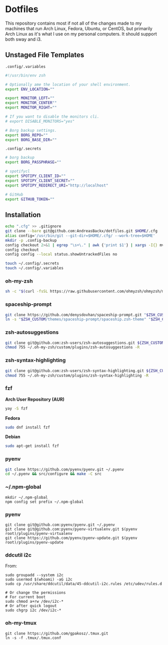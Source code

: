 
# Dotfiles

This repository contains most if not all of the changes made to my machines that run Arch Linux, Fedora, Ubuntu, or CentOS, but primarily Arch Linux as it's what I use on my personal computers. It should support both sway and i3.

## Unstaged File Templates

`.config/.variables`
```zsh
#!/usr/bin/env zsh

# Optionally ame the location of your shell environment.
export ENV_LOCATION=""

export MONITOR_LEFT=""
export MONITOR_CENTER""
export MONITOR_RIGHT=""

# If you want to disable the monitors cli.
# export DISABLE_MONITORS="yes"

# Borg backup settings.
export BORG_REPO=""
export BORG_BASE_DIR=""
```

`.config/.secrets`
```zsh
# borg backup
export BORG_PASSPHRASE=""

# spotifycl
export SPOTIPY_CLIENT_ID=""
export SPOTIPY_CLIENT_SECRET=""
export SPOTIPY_REDIRECT_URI="http://localhost"

# GitHub
export GITHUB_TOKEN=""
```

## Installation

```zsh
echo ".cfg" >> .gitignore
git clone --bare git@github.com:AndreasBackx/dotfiles.git $HOME/.cfg
alias config='/usr/bin/git --git-dir=$HOME/.cfg/ --work-tree=$HOME'
mkdir -p .config-backup
config checkout 2>&1 | egrep "\s+\." | awk {'print $1'} | xargs -I{} mv {} .config-backup/{}
config checkout
config config --local status.showUntrackedFiles no

touch ~/.config/.secrets
touch ~/.config/.variables
```

### oh-my-zsh

```zsh
sh -c "$(curl -fsSL https://raw.githubusercontent.com/ohmyzsh/ohmyzsh/master/tools/install.sh)" "" --keep-zshrc
```

### spaceship-prompt

```zsh
git clone https://github.com/denysdovhan/spaceship-prompt.git "$ZSH_CUSTOM/themes/spaceship-prompt" --depth=1
ln -s "$ZSH_CUSTOM/themes/spaceship-prompt/spaceship.zsh-theme" "$ZSH_CUSTOM/themes/spaceship.zsh-theme"
```


### zsh-autosuggestions

```zsh
git clone git@github.com:zsh-users/zsh-autosuggestions.git ${ZSH_CUSTOM:-~/.oh-my-zsh/custom}/plugins/zsh-autosuggestions
chmod 755 ~/.oh-my-zsh/custom/plugins/zsh-autosuggestions -R
```

### zsh-syntax-highlighting

```zsh
git clone git@github.com:zsh-users/zsh-syntax-highlighting.git ${ZSH_CUSTOM:-~/.oh-my-zsh/custom}/plugins/zsh-syntax-highlighting
chmod 755 ~/.oh-my-zsh/custom/plugins/zsh-syntax-highlighting -R
```

### fzf

**Arch User Repository (AUR)**

```zsh
yay -S fzf
```

**Fedora**

```zsh
sudo dnf install fzf
```

**Debian**

```zsh
sudo apt-get install fzf
```

### pyenv

```zsh
git clone https://github.com/pyenv/pyenv.git ~/.pyenv
cd ~/.pyenv && src/configure && make -C src
```
### ~/.npm-global

```
mkdir ~/.npm-global
npm config set prefix ~/.npm-global
```

### pyenv

```
git clone git@github.com:pyenv/pyenv.git ~/.pyenv
git clone git@github.com:pyenv/pyenv-virtualenv.git $(pyenv root)/plugins/pyenv-virtualenv
git clone https://github.com/pyenv/pyenv-update.git $(pyenv root)/plugins/pyenv-update
```

### ddcutil i2c

From:

```
sudo groupadd --system i2c
sudo usermod $(whoami) -aG i2c
sudo cp /usr/share/ddcutil/data/45-ddcutil-i2c.rules /etc/udev/rules.d

# Or change the permissions
# For current boot
sudo chmod a+rw /dev/i2c-*
# Or after quick logout
sudo chgrp i2c /dev/i2c-*
```

### oh-my-tmux

```
git clone https://github.com/gpakosz/.tmux.git
ln -s -f .tmux/.tmux.conf
```
